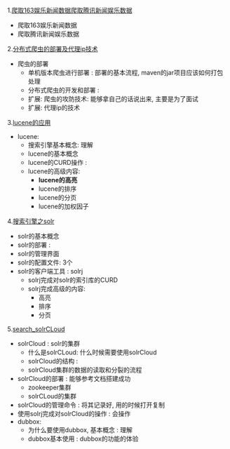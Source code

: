 1.[爬取163娱乐新闻数据爬取腾讯新闻娱乐数据](https://github.com/zhwangke/spider-java/blob/master/resources/01-spider-start/%E5%A8%B1%E4%B9%90%E5%A4%B4%E6%9D%A1_%E5%A8%B1%E4%B9%90%E7%88%AC%E8%99%AB.md)

* 爬取163娱乐新闻数据
* 爬取腾讯新闻娱乐数据



2.[分布式爬虫的部署及代理ip技术](https://github.com/zhwangke/spider-java/blob/master/resources/02-spider-linux/%E5%A8%B1%E4%B9%90%E5%A4%B4%E6%9D%A1_%E7%88%AC%E8%99%AB%E9%83%A8%E7%BD%B2.md)

* 爬虫的部署
  * 单机版本爬虫进行部署 : 部署的基本流程, maven的jar项目应该如何打包处理
  * 分布式爬虫的开发和部署 :  
  * 扩展:  爬虫的攻防技术: 能够拿自己的话说出来, 主要是为了面试
  * 扩展:  代理ip的技术



3.[lucene的应用](https://github.com/zhwangke/spider-java/blob/master/resources/03_search_lucene/%E5%A8%B1%E4%B9%90%E5%A4%B4%E6%9D%A1_lucene.md)


* lucene:
  * 搜索引擎基本概念: 理解
  * lucene的基本概念
  * lucene的CURD操作 :  
  * lucene的高级内容:  
    * **lucene的高亮**
    * lucene的排序
    * lucene的分页
    * lucene的加权因子
    
4.[搜索引擎之solr](https://github.com/zhwangke/spider-java/blob/master/resources/04-search-solr/%E5%A8%B1%E4%B9%90%E5%A4%B4%E6%9D%A1_search_solr.md)

* solr的基本概念
* solr的部署 :
* solr的管理界面
* solr的配置文件:  3个
* solr的客户端工具 :  solrj
  * solrj完成对solr的索引库的CURD
  * solrj完成高级的内容:
    * 高亮
    * 排序
    * 分页


5.[search_solrCLoud](https://github.com/zhwangke/spider-java/blob/master/resources/05-search-solrCloud/%E5%A8%B1%E4%B9%90%E5%A4%B4%E6%9D%A1_search_solr-cloud.md)
* solrCloud :  solr的集群
  * 什么是solrCLoud:  什么时候需要使用solrCloud
  * solrCloud的结构 :
  * solrCloud集群的数据的读取和分裂的流程
* solrCloud的部署 :   能够参考文档搭建成功
  * zookeeper集群
  * solrCLoud的集群
* solrCloud的管理命令 :   将其记录好, 用的时候打开复制
* 使用solrj完成对solrCloud的操作 : 会操作
* dubbox:
  * 为什么要使用dubbox, 基本概念  :  理解
  * dubbox基本使用  :  dubbox的功能的体验


